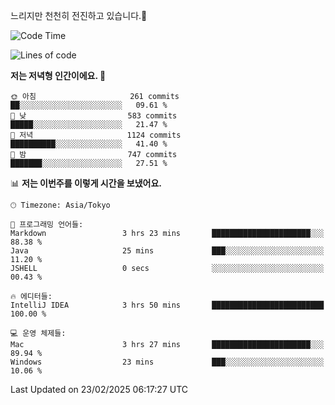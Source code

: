 느리지만 천천히 전진하고 있습니다.🐢

<!--START_SECTION:waka-->
![Code Time](http://img.shields.io/badge/Code%20Time-1%2C526%20hrs%2055%20mins-blue)

![Lines of code](https://img.shields.io/badge/%EC%A0%80%EB%8A%94%20%EC%97%AC%ED%83%9C%EA%B9%8C%EC%A7%80%20-916.3%20thousand%20%EC%A4%84%EC%9D%98%20%EC%BD%94%EB%93%9C%EB%A5%BC%20%EC%9E%91%EC%84%B1%ED%96%88%EC%96%B4%EC%9A%94.-blue)

**저는 저녁형 인간이에요. 🦉** 

```text
🌞 아침                     261 commits         ██░░░░░░░░░░░░░░░░░░░░░░░   09.61 % 
🌆 낮　                     583 commits         █████░░░░░░░░░░░░░░░░░░░░   21.47 % 
🌃 저녁                     1124 commits        ██████████░░░░░░░░░░░░░░░   41.40 % 
🌙 밤　                     747 commits         ███████░░░░░░░░░░░░░░░░░░   27.51 % 
```


📊 **저는 이번주를 이렇게 시간을 보냈어요.** 

```text
🕑︎ Timezone: Asia/Tokyo

💬 프로그래밍 언어들: 
Markdown                 3 hrs 23 mins       ██████████████████████░░░   88.38 % 
Java                     25 mins             ███░░░░░░░░░░░░░░░░░░░░░░   11.20 % 
JSHELL                   0 secs              ░░░░░░░░░░░░░░░░░░░░░░░░░   00.43 % 

🔥 에디터들: 
IntelliJ IDEA            3 hrs 50 mins       █████████████████████████   100.00 % 

💻 운영 체제들: 
Mac                      3 hrs 27 mins       ██████████████████████░░░   89.94 % 
Windows                  23 mins             ███░░░░░░░░░░░░░░░░░░░░░░   10.06 % 
```


 Last Updated on 23/02/2025 06:17:27 UTC
<!--END_SECTION:waka-->

